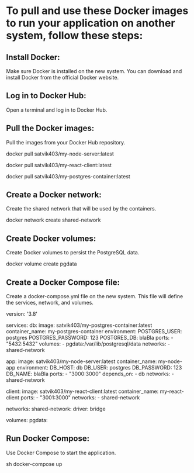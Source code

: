 # To pull and use these Docker images to run your application on another system, follow these steps:

## Install Docker:
Make sure Docker is installed on the new system. You can download and install Docker from the official Docker website.

## Log in to Docker Hub:
Open a terminal and log in to Docker Hub.

## Pull the Docker images:
Pull the images from your Docker Hub repository.

docker pull satvik403/my-node-server:latest

docker pull satvik403/my-react-client:latest

docker pull satvik403/my-postgres-container:latest

## Create a Docker network:
Create the shared network that will be used by the containers.


docker network create shared-network

## Create Docker volumes:
Create Docker volumes to persist the PostgreSQL data.

docker volume create pgdata

## Create a Docker Compose file:
Create a docker-compose.yml file on the new system. This file will define the services, network, and volumes.

version: '3.8'

services:
  db:
    image: satvik403/my-postgres-container:latest
    container_name: my-postgres-container
    environment:
      POSTGRES_USER: postgres
      POSTGRES_PASSWORD: 123
      POSTGRES_DB: blaBla
    ports:
      - "5432:5432"
    volumes:
      - pgdata:/var/lib/postgresql/data
    networks:
      - shared-network

  app:
    image: satvik403/my-node-server:latest
    container_name: my-node-app
    environment:
      DB_HOST: db
      DB_USER: postgres
      DB_PASSWORD: 123
      DB_NAME: blaBla
    ports:
      - "3000:3000"
    depends_on:
      - db
    networks:
      - shared-network

  client:
    image: satvik403/my-react-client:latest
    container_name: my-react-client
    ports:
      - "3001:3000"
    networks:
      - shared-network

networks:
  shared-network:
    driver: bridge

volumes:
  pgdata:


## Run Docker Compose:
Use Docker Compose to start the application.

sh
docker-compose up
